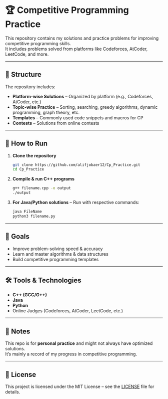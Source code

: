 # 🏆 Competitive Programming Practice

This repository contains my solutions and practice problems for improving competitive programming skills.  
It includes problems solved from platforms like Codeforces, AtCoder, LeetCode, and more.

---

## 📂 Structure
The repository includes:
- **Platform-wise Solutions** – Organized by platform (e.g., Codeforces, AtCoder, etc.)
- **Topic-wise Practice** – Sorting, searching, greedy algorithms, dynamic programming, graph theory, etc.
- **Templates** – Commonly used code snippets and macros for CP
- **Contests** – Solutions from online contests

---

## 🚀 How to Run
1. **Clone the repository**
   ```bash
   git clone https://github.com/alifjobaer12/Cp_Practice.git
   cd Cp_Practice
   ```
2. **Compile & run C++ programs**
   ```bash
   g++ filename.cpp -o output
   ./output
   ```
3. **For Java/Python solutions** – Run with respective commands:
   ```bash
   java FileName
   python3 filename.py
   ```

---

## 🎯 Goals
- Improve problem-solving speed & accuracy
- Learn and master algorithms & data structures
- Build competitive programming templates

---

## 🛠 Tools & Technologies
- **C++ (GCC/G++)**
- **Java**
- **Python**
- Online Judges (Codeforces, AtCoder, LeetCode, etc.)

---

## 📌 Notes
This repo is for **personal practice** and might not always have optimized solutions.  
It’s mainly a record of my progress in competitive programming.

---

## 📄 License
This project is licensed under the MIT License – see the [LICENSE](LICENSE) file for details.
